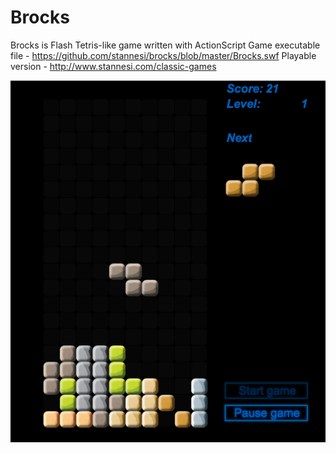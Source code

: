 # Brocks

Brocks is Flash Tetris-like game written with ActionScript
Game executable file - https://github.com/stannesi/brocks/blob/master/Brocks.swf
Playable version - http://www.stannesi.com/classic-games

![screenshot](https://github.com/stannesi/brocks/blob/master/Screen-shot-1.png)
